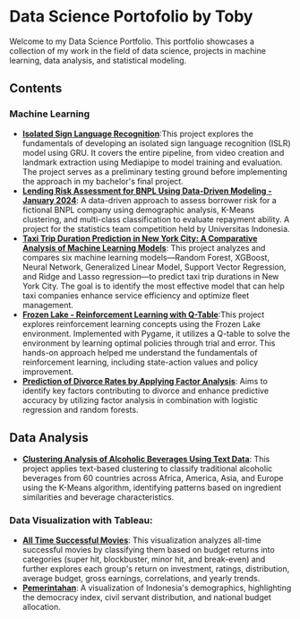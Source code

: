# Data Science Portofolio by Toby
Welcome to my Data Science Portfolio. This portfolio showcases a collection of my work in the field of data science, projects in machine learning, data analysis, and statistical modeling.

## Contents
### Machine Learning
 - [**Isolated Sign Language Recognition**](./SLR.ipynb):This project explores the fundamentals of developing an isolated sign language recognition (ISLR) model using GRU. It covers the entire pipeline, from video creation and landmark extraction using Mediapipe to model training and evaluation. The project serves as a preliminary testing ground before implementing the approach in my bachelor's final project.
 - [**Lending Risk Assessment for BNPL Using Data-Driven Modeling - January 2024**](./Lending%20Risk%20Assessment.ipynb): A data-driven approach to assess borrower risk for a fictional BNPL company using demographic analysis, K-Means clustering, and multi-class classification to evaluate repayment ability. A project for the statistics team competition held by Universitas Indonesia.
 - [**Taxi Trip Duration Prediction in New York City: A Comparative Analysis of Machine Learning Models**](./Taxi_duration.ipynb): This project analyzes and compares six machine learning models—Random Forest, XGBoost, Neural Network, Generalized Linear Model, Support Vector Regression, and Ridge and Lasso regression—to predict taxi trip durations in New York City. The goal is to identify the most effective model that can help taxi companies enhance service efficiency and optimize fleet management.
 - [**Frozen Lake - Reinforcement Learning with Q-Table**](./FrozenLake.ipynb):This project explores reinforcement learning concepts using the Frozen Lake environment. Implemented with Pygame, it utilizes a Q-table to solve the environment by learning optimal policies through trial and error. This hands-on approach helped me understand the fundamentals of reinforcement learning, including state-action values and policy improvement.
 - [**Prediction of Divorce Rates by Applying Factor Analysis**](./Factor%20Analysis.ipynb): Aims to identify key factors contributing to divorce and enhance predictive accuracy by utilizing factor analysis in combination with logistic regression and random forests.


## Data Analysis
 - [**Clustering Analysis of Alcoholic Beverages Using Text Data**](./TextClusterAnalysis-Traditional%20Beverages.ipynb):  This project applies text-based clustering to classify traditional alcoholic beverages from 60 countries across Africa, America, Asia, and Europe using the K-Means algorithm, identifying patterns based on ingredient similarities and beverage characteristics.

 ### Data Visualization with Tableau:
 - [**All Time Successful Movies**](https://public.tableau.com/app/profile/toby.purbojo6009/viz/AllTimeSuccessfulMovies-FinalProject/AllTimeSuccessfulMovies): This visualization analyzes all-time successful movies by classifying them based on budget returns into categories (super hit, blockbuster, minor hit, and break-even) and further explores each group's return on investment, ratings, distribution, average budget, gross earnings, correlations, and yearly trends.
 - [**Pemerintahan**](https://public.tableau.com/app/profile/toby.purbojo/viz/book3backup/UTAMA): A visualization of Indonesia's demographics, highlighting the democracy index, civil servant distribution, and national budget allocation.
 
 
